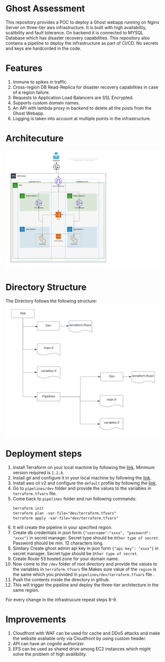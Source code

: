 # Ghost Assessment

This repository provides a POC to deploy a Ghost webapp running on Nginx Server on three-tier aws infrastructure. It is built with high availability, scalibility and fault tolerance. On backend it is connected to MYSQL Database which has disaster recovery capabilities. This repository also contains a pipeline to deploy the infrastructure as part of CI/CD. No secrets and keys are hardcorded in the code.


# Features
1. Immune to spikes in traffic.
2. Cross-region DB Read-Replica for disaster recovery capabilities in case of a region failure.
3. Requests to Application Load Balancers are SSL Encrypted.
4. Supports custom domain names.
5. An API with lambda proxy in backend to delete all the posts from the Ghost Webapp. 
6. Logging is taken into account at multiple points in the infrastructure.   


# Architecuture 
![Alt text](images/main-architecutre.png?raw=true "Title")



# Directory Structure
The Directory follows the following structure:
![Alt text](images/directory.png?raw=true "Title")

# Deployment steps
1. Install Terraform on your local machine by following the [link](https://learn.hashicorp.com/tutorials/terraform/install-cli). Minimum version required is `1.2.8`.
2. Install git and configure it in your local machine by following the [link](https://github.com/git-guides/install-git).
3. Install aws cli v2 and configure the `default` profile by following the [link](https://docs.aws.amazon.com/cli/latest/userguide/getting-started-install.html).
4. Go to `pipelines/dev` folder and provide the values to the variables in `terraform.tfvars` file.
5. Come back to `pipelines` folder and run following commands:
   ```
   terraform init
   terraform plan -var-file="dev/terraform.tfvars"
   terraform apply -var-file="dev/terraform.tfvars"
   ```
6. It will create the pipeline in your specified region.
7. Create db credentials in json form `{"username":"xxxx", "password": "xxxx"}` in secret manager. Secret type should be `Other type of secret`. Password should be min. 12 characters long.
8. Similary Create ghost admin api key in json form `{"api-key": "xxxx"}` in secret manager. Secret type should be `Other type of secret`.
9. Create Route 53 hosted zone for your domain name. 
10. Now come to the `/dev` folder of root directory and provide the values to the variables in `terraform.tfvars` file.Makes sure value of the `region` is the same which you provided in `pipelines/dev/terraform.tfvars` file .
11. Push the contents inside the directory in github.
12. This will trigger the pipeline and deploy the three-tier architecture in the same region.

For every change in the infrastrucure repeat steps 8-9.


# Improvements
1. Cloudfront with WAF can be used for cache and DDoS attacks and make the website avaliable only via Cloudfront by using custom header.
2. API can have an cognito authorizer.
3. EFS can be used as shared drive among EC2 instances which might solve the problem of high availibility.